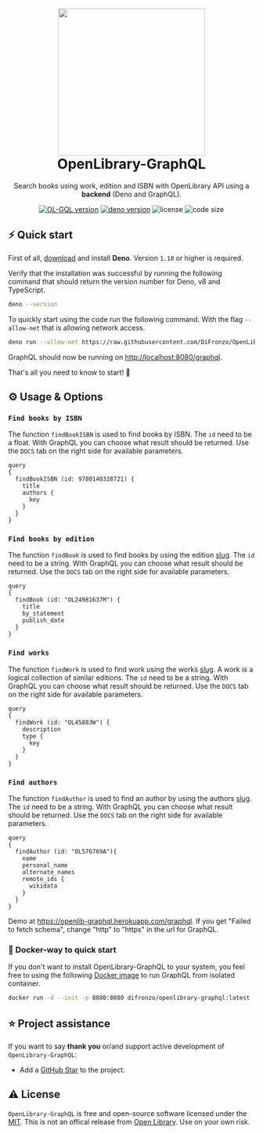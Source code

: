 <h1 align="center">
  <img src="https://openlibrary.org/static/images/openlibrary-logo-tighter.svg" width="300px"/><br/>
  OpenLibrary-GraphQL
</h1>
<p align="center">Search books using work, edition and ISBN with OpenLibrary API using a <b>backend</b> (Deno and GraphQL).

<p align="center"><a href="https://github.com/DiFronzo/OpenLibrary-GraphQL/releases" target="_blank"><img src="https://img.shields.io/badge/version-v1.0.0-blue?style=for-the-badge&logo=none" alt="OL-GQL version" /></a>&nbsp;<a href="https://deno.land/x/OpenLibrary-GraphQL@v1.0" target="_blank"><img src="https://img.shields.io/badge/Deno-1.10+-00ADD8?style=for-the-badge&logo=deno" alt="deno version" /></a>&nbsp;<img src="https://img.shields.io/badge/license-MIT-red?style=for-the-badge&logo=none" alt="license" />&nbsp;<img alt="code size" src="https://img.shields.io/github/languages/code-size/difronzo/OpenLibrary-GraphQL?style=for-the-badge&logo=none"></p>


## ⚡️ Quick start

First of all, [download](https://deno.land/) and install **Deno**. Version `1.10` or higher is required.

Verify that the installation was successful by running the following command that should return the version number for Deno, v8 and TypeScript.

```bash
deno --version
```

To quickly start using the code run the following command. With the flag `--allow-net` that is allowing network access. 

```bash
deno run --allow-net https://raw.githubusercontent.com/DiFronzo/OpenLibrary-GraphQL/main/mod.ts
```

GraphQL should now be running on [http://localhost:8080/graphql](http://localhost:8080/graphql).

That's all you need to know to start! 🎉

## ⚙️ Usage & Options

### `Find books by ISBN`
The function `findBookISBN` is used to find books by ISBN. The `id` need to be a float. With GraphQL you can choose what result should be returned. Use the `DOCS` tab on the right side for available parameters.
```gql
query
{
  findBookISBN (id: 9780140328721) {
    title
    authors {
      key
    }
  }
}
```
### `Find books by edition`
The function `findBook` is used to find books by using the edition [slug](https://openlibrary.org/books/OL24981637M). The `id` need to be a string. With GraphQL you can choose what result should be returned. Use the `DOCS` tab on the right side for available parameters.
```gql
query
{
  findBook (id: "OL24981637M") {
    title
    by_statement
    publish_date
  }
}
```
### `Find works`
The function `findWork` is used to find work using the works [slug](https://openlibrary.org/works/OL45883W). A work is a logical collection of similar editions. The `id` need to be a string. With GraphQL you can choose what result should be returned. Use the `DOCS` tab on the right side for available parameters.
```gql
query
{
  findWork (id: "OL45883W") {
    description
    type {
      key
    }
  }
}
```
### `Find authors`
The function `findAuthor` is used to find an author by using the authors [slug](https://openlibrary.org/authors/OL576769A). The `id` need to be a string. With GraphQL you can choose what result should be returned. Use the `DOCS` tab on the right side for available parameters.
```gql
query
{
  findAuthor (id: "OL576769A"){
    name
    personal_name
    alternate_names
    remote_ids {
      wikidata
    }
  }
}
```
Demo at https://openlib-graphql.herokuapp.com/graphql. If you get "Failed to fetch schema", change "http" to "https" in the url for GraphQL.

### 🐳 Docker-way to quick start

If you don't want to install OpenLibrary-GraphQL to your system, you feel free to using the following [Docker image](https://hub.docker.com/r/difronzo/openlibrary-graphql) to run GraphQL from isolated container.

```bash
docker run -d --init -p 8080:8080 difronzo/openlibrary-graphql:latest
```

## ⭐️ Project assistance

If you want to say **thank you** or/and support active development of `OpenLibrary-GraphQL`:

- Add a [GitHub Star](https://github.com/DiFronzo/OpenLibrary-GraphQL) to the project.

## ⚠️ License
`OpenLibrary-GraphQL` is free and open-source software licensed under the [MIT](https://github.com/DiFronzo/OpenLibrary-GraphQL/blob/main/LICENSE). This is not an offical release from [Open Library](https://github.com/internetarchive/openlibrary). Use on your own risk.
